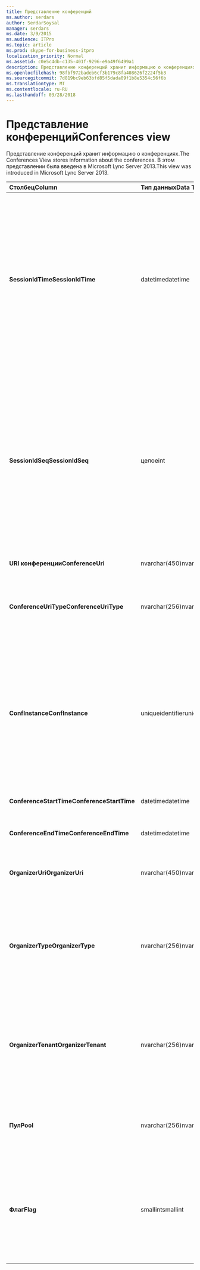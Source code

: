 ```yaml
---
title: Представление конференций
ms.author: serdars
author: SerdarSoysal
manager: serdars
ms.date: 3/9/2015
ms.audience: ITPro
ms.topic: article
ms.prod: skype-for-business-itpro
localization_priority: Normal
ms.assetid: c0e5c4db-c135-401f-9296-e9a49f6499a1
description: Представление конференций хранит информацию о конференциях. В этом представлении была введена в Microsoft Lync Server 2013.
ms.openlocfilehash: 98fbf972badeb6cf3b179c8fa408626f2224f5b3
ms.sourcegitcommit: 7d819bc9eb63bfd85f5dada09f1b8e5354c56f6b
ms.translationtype: MT
ms.contentlocale: ru-RU
ms.lasthandoff: 03/28/2018
---
```

# <a name="conferences-view"></a><span data-ttu-id="70417-104">Представление конференций</span><span class="sxs-lookup"><span data-stu-id="70417-104">Conferences view</span></span>
 
<span data-ttu-id="70417-105">Представление конференций хранит информацию о конференциях.</span><span class="sxs-lookup"><span data-stu-id="70417-105">The Conferences View stores information about the conferences.</span></span> <span data-ttu-id="70417-106">В этом представлении была введена в Microsoft Lync Server 2013.</span><span class="sxs-lookup"><span data-stu-id="70417-106">This view was introduced in Microsoft Lync Server 2013.</span></span>
  
|<span data-ttu-id="70417-107">**Столбец**</span><span class="sxs-lookup"><span data-stu-id="70417-107">**Column**</span></span>|<span data-ttu-id="70417-108">**Тип данных**</span><span class="sxs-lookup"><span data-stu-id="70417-108">**Data Type**</span></span>|<span data-ttu-id="70417-109">**Сведения**</span><span class="sxs-lookup"><span data-stu-id="70417-109">**Details**</span></span>|
|:-----|:-----|:-----|
|<span data-ttu-id="70417-110">**SessionIdTime**</span><span class="sxs-lookup"><span data-stu-id="70417-110">**SessionIdTime**</span></span> <br/> |<span data-ttu-id="70417-111">datetime</span><span class="sxs-lookup"><span data-stu-id="70417-111">datetime</span></span>  <br/> |<span data-ttu-id="70417-112">Время запроса сеанса.</span><span class="sxs-lookup"><span data-stu-id="70417-112">Time of session request.</span></span> <span data-ttu-id="70417-113">Используется совместно с SessionIdSeq для уникальной идентификации сеанса.</span><span class="sxs-lookup"><span data-stu-id="70417-113">Used in conjunction with SessionIdSeq to uniquely identify a session.</span></span> <span data-ttu-id="70417-114">В разделе [диалоговых окон в таблице в Скайп для Business Server 2015](dialogs.md) для получения дополнительных сведений.</span><span class="sxs-lookup"><span data-stu-id="70417-114">See the [Dialogs table in Skype for Business Server 2015](dialogs.md) for more information.</span></span> <br/> |
|<span data-ttu-id="70417-115">**SessionIdSeq**</span><span class="sxs-lookup"><span data-stu-id="70417-115">**SessionIdSeq**</span></span> <br/> |<span data-ttu-id="70417-116">целое</span><span class="sxs-lookup"><span data-stu-id="70417-116">int</span></span>  <br/> |<span data-ttu-id="70417-117">Номер идентификатора для идентификации сеанса.</span><span class="sxs-lookup"><span data-stu-id="70417-117">ID number to identify the session.</span></span> <span data-ttu-id="70417-118">Используется в сочетании с SessionIdTime для уникальной идентификации сеанса.</span><span class="sxs-lookup"><span data-stu-id="70417-118">Used in conjunction with SessionIdTime to uniquely identify a session.</span></span> <span data-ttu-id="70417-119">В разделе [диалоговых окон в таблице в Скайп для Business Server 2015](dialogs.md) для получения дополнительных сведений.</span><span class="sxs-lookup"><span data-stu-id="70417-119">See the [Dialogs table in Skype for Business Server 2015](dialogs.md) for more information.</span></span> <br/> |
|<span data-ttu-id="70417-120">**URI конференции**</span><span class="sxs-lookup"><span data-stu-id="70417-120">**ConferenceUri**</span></span> <br/> |<span data-ttu-id="70417-121">nvarchar(450)</span><span class="sxs-lookup"><span data-stu-id="70417-121">nvarchar(450)</span></span>  <br/> |<span data-ttu-id="70417-122">URI конференции.</span><span class="sxs-lookup"><span data-stu-id="70417-122">URI for the conference.</span></span>  <br/> |
|<span data-ttu-id="70417-123">**ConferenceUriType**</span><span class="sxs-lookup"><span data-stu-id="70417-123">**ConferenceUriType**</span></span> <br/> |<span data-ttu-id="70417-124">nvarchar(256)</span><span class="sxs-lookup"><span data-stu-id="70417-124">nvarchar(256)</span></span>  <br/> |<span data-ttu-id="70417-125">Тип URI конференции.</span><span class="sxs-lookup"><span data-stu-id="70417-125">Type of the conference URI.</span></span> <span data-ttu-id="70417-126">В [таблице UriTypes](uritypes.md) для получения дополнительных сведений см.</span><span class="sxs-lookup"><span data-stu-id="70417-126">See the [UriTypes table](uritypes.md) for more information.</span></span> <br/> |
|<span data-ttu-id="70417-127">**ConfInstance**</span><span class="sxs-lookup"><span data-stu-id="70417-127">**ConfInstance**</span></span> <br/> |<span data-ttu-id="70417-128">uniqueidentifier</span><span class="sxs-lookup"><span data-stu-id="70417-128">uniqueidentifier</span></span>  <br/> |<span data-ttu-id="70417-129">Используется для повторяющихся конференций.</span><span class="sxs-lookup"><span data-stu-id="70417-129">Used for recurring conferences.</span></span> <span data-ttu-id="70417-130">Каждый экземпляр повторяющейся конференции имеет одинаковые параметр ConferenceUri, но разные ConfInstance.</span><span class="sxs-lookup"><span data-stu-id="70417-130">Each instance of a recurring conference has the same ConferenceUri but a different ConfInstance.</span></span>  <br/> |
|<span data-ttu-id="70417-131">**ConferenceStartTime**</span><span class="sxs-lookup"><span data-stu-id="70417-131">**ConferenceStartTime**</span></span> <br/> |<span data-ttu-id="70417-132">datetime</span><span class="sxs-lookup"><span data-stu-id="70417-132">datetime</span></span>  <br/> |<span data-ttu-id="70417-133">Время начала конференции.</span><span class="sxs-lookup"><span data-stu-id="70417-133">Starting time for the conference.</span></span>  <br/> |
|<span data-ttu-id="70417-134">**ConferenceEndTime**</span><span class="sxs-lookup"><span data-stu-id="70417-134">**ConferenceEndTime**</span></span> <br/> |<span data-ttu-id="70417-135">datetime</span><span class="sxs-lookup"><span data-stu-id="70417-135">datetime</span></span>  <br/> |<span data-ttu-id="70417-136">Время окончания конференции.</span><span class="sxs-lookup"><span data-stu-id="70417-136">Ending time for the conference.</span></span>  <br/> |
|<span data-ttu-id="70417-137">**OrganizerUri**</span><span class="sxs-lookup"><span data-stu-id="70417-137">**OrganizerUri**</span></span> <br/> |<span data-ttu-id="70417-138">nvarchar(450)</span><span class="sxs-lookup"><span data-stu-id="70417-138">nvarchar(450)</span></span>  <br/> |<span data-ttu-id="70417-139">URI пользователя, организовавшего конференцию.</span><span class="sxs-lookup"><span data-stu-id="70417-139">URI of the user who organized the conference.</span></span>  <br/> |
|<span data-ttu-id="70417-140">**OrganizerType**</span><span class="sxs-lookup"><span data-stu-id="70417-140">**OrganizerType**</span></span> <br/> |<span data-ttu-id="70417-141">nvarchar(256)</span><span class="sxs-lookup"><span data-stu-id="70417-141">nvarchar(256)</span></span>  <br/> |<span data-ttu-id="70417-142">Тип URI пользователя, организовавшего конференцию.</span><span class="sxs-lookup"><span data-stu-id="70417-142">Type of URI of the user who organized the conference.</span></span> <span data-ttu-id="70417-143">В [таблице UriTypes](uritypes.md) для получения дополнительных сведений см.</span><span class="sxs-lookup"><span data-stu-id="70417-143">See the [UriTypes table](uritypes.md) for more information.</span></span> <br/> |
|<span data-ttu-id="70417-144">**OrganizerTenant**</span><span class="sxs-lookup"><span data-stu-id="70417-144">**OrganizerTenant**</span></span> <br/> |<span data-ttu-id="70417-145">nvarchar(256)</span><span class="sxs-lookup"><span data-stu-id="70417-145">nvarchar(256)</span></span>  <br/> |<span data-ttu-id="70417-146">Клиент пользователя, организовавшего конференцию.</span><span class="sxs-lookup"><span data-stu-id="70417-146">Tenant of the user who organized the conference.</span></span> <span data-ttu-id="70417-147">В [таблице клиентов](tenants.md) для получения дополнительных сведений см.</span><span class="sxs-lookup"><span data-stu-id="70417-147">See the [Tenants table](tenants.md) for more information.</span></span> <br/> |
|<span data-ttu-id="70417-148">**Пул**</span><span class="sxs-lookup"><span data-stu-id="70417-148">**Pool**</span></span> <br/> |<span data-ttu-id="70417-149">nvarchar(256)</span><span class="sxs-lookup"><span data-stu-id="70417-149">nvarchar(256)</span></span>  <br/> |<span data-ttu-id="70417-150">Полное доменное имя пула, в котором размещена конференция.</span><span class="sxs-lookup"><span data-stu-id="70417-150">Fully qualified domain name of the pool that hosted the conference.</span></span>  <br/> |
|<span data-ttu-id="70417-151">**Флаг**</span><span class="sxs-lookup"><span data-stu-id="70417-151">**Flag**</span></span> <br/> |<span data-ttu-id="70417-152">smallint</span><span class="sxs-lookup"><span data-stu-id="70417-152">smallint</span></span>  <br/> |<span data-ttu-id="70417-153">Битовая маска, которая содержит атрибуты конференции.</span><span class="sxs-lookup"><span data-stu-id="70417-153">Bit mask that contains Conference Attributes.</span></span> <span data-ttu-id="70417-154">Возможные значения</span><span class="sxs-lookup"><span data-stu-id="70417-154">Possible values are:</span></span>  <br/> <span data-ttu-id="70417-155">0X01 — искусственная транзакция</span><span class="sxs-lookup"><span data-stu-id="70417-155">0X01 - Synthetic Transaction</span></span>  <br/> |
   

